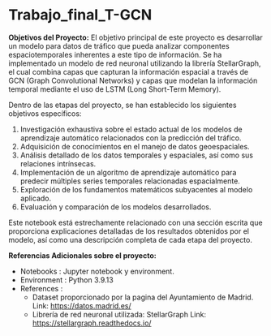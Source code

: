 # Trabajo_final_T-GCN

**Objetivos del Proyecto:**
El objetivo principal de este proyecto es desarrollar un modelo para datos de tráfico que pueda analizar componentes espaciotemporales inherentes a este tipo de información. Se ha implementado un modelo de red neuronal utilizando la librería StellarGraph, el cual combina capas que capturan la información espacial a través de GCN (Graph Convolutional Networks) y capas que modelan la información temporal mediante el uso de LSTM (Long Short-Term Memory).

Dentro de las etapas del proyecto, se han establecido los siguientes objetivos específicos:

1. Investigación exhaustiva sobre el estado actual de los modelos de aprendizaje automático relacionados con la predicción del tráfico.
2. Adquisición de conocimientos en el manejo de datos geoespaciales.
3. Análisis detallado de los datos temporales y espaciales, así como sus relaciones intrínsecas.
4. Implementación de un algoritmo de aprendizaje automático para predecir múltiples series temporales relacionadas espacialmente.
5. Exploración de los fundamentos matemáticos subyacentes al modelo aplicado.
6. Evaluación y comparación de los modelos desarrollados.

Este notebook está estrechamente relacionado con una sección escrita que proporciona explicaciones detalladas de los resultados obtenidos por el modelo, así como una descripción completa de cada etapa del proyecto.

**Referencias Adicionales sobre el proyecto:**
- Notebooks : Jupyter notebook y environment.
- Environment : Python 3.9.13
- References :
  - Dataset proporcionado por la pagina del Ayuntamiento de Madrid.
    Link: https://datos.madrid.es/
  - Librería de red neuronal utilizada: StellarGraph
    Link: https://stellargraph.readthedocs.io/







